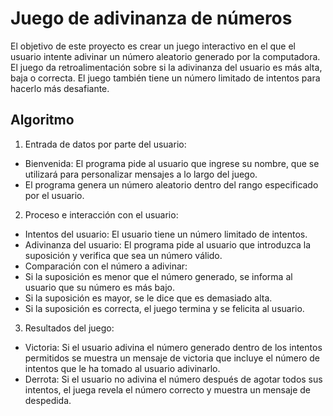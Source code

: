 # Juego de adivinanza de números

El objetivo de este proyecto es crear un juego interactivo en el que el usuario intente adivinar un número aleatorio generado por la computadora. El juego da retroalimentación sobre si la adivinanza del usuario es más alta, baja o correcta. El juego también tiene un número limitado de intentos para hacerlo más desafiante.

## Algoritmo

1. Entrada de datos por parte del usuario:
- Bienvenida: El programa pide al usuario que ingrese su nombre, que se utilizará para personalizar mensajes a lo largo del juego.
- El programa genera un número aleatorio dentro del rango especificado por el usuario.
2. Proceso e interacción con el usuario: 
- Intentos del usuario: El usuario tiene un número limitado de intentos.
- Adivinanza del usuario: El programa pide al usuario que introduzca la suposición y verifica que sea un número válido.
- Comparación con el número a adivinar: 
- Si la suposición es menor que el número generado, se informa al usuario que su número es más bajo.
- Si la suposición es mayor, se le dice que es demasiado alta.
- Si la suposición es correcta, el juego termina y se felicita al usuario.

3. Resultados del juego:
- Victoria: Si el usuario adivina el número generado dentro de los intentos permitidos se muestra un mensaje de victoria que incluye el número de intentos que le ha tomado al usuario adivinarlo.
- Derrota: Si el usuario no adivina el número después de agotar todos sus intentos, el juega revela el número correcto y muestra un mensaje de despedida.

